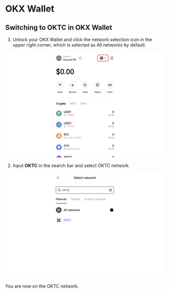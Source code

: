 # OKX Wallet

## Switching to OKTC in OKX Wallet

1. Unlock your OKX Wallet and click the network selection icon in the upper right corner, which is selected as All networks by default.

![OKX wallet all network](./img/okxwallet-all-network.png)

2. Input **OKTC** in the search bar and select OKTC network.

![OKX wallet on OKTC](./img/okxwallet-oktc.png)

You are now on the OKTC network.
